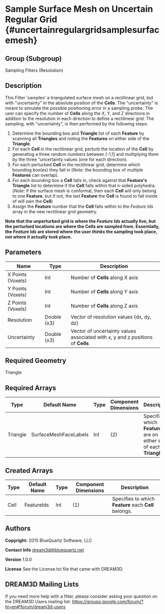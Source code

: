 Sample Surface Mesh on Uncertain Regular Grid {#uncertainregulargridsamplesurfacemesh}
=============

## Group (Subgroup) ##
Sampling Filters (Resolution)

## Description ##
This Filter 'samples' a triangulated surface mesh on a rectilinear grid, but with "uncertainty" in the absolute position of the **Cells**.  The "uncertainty" is meant to simulate the possible positioning error in a sampling probe.  The user can specify the number of **Cells** along the X, Y, and Z directions in addition to the resolution in each direction to define a rectilinear grid.  The sampling, with "uncertainty", is then performed by the following steps:

1. Determine the bounding box and **Triangle** list of each **Feature** by scanning all **Triangles** and noting the **Features** on either side of the **Triangle**.
2. For each **Cell** in the rectilinear grid, perturb the location of the **Cell** by generating a three random numbers between [-1,1] and multiplying them by the three "uncertainty values (one for each direction).
2. For each perturbed **Cell** in the rectilinear grid, determine which bounding box(es) they fall in (*Note:* the bounding box of multiple **Features** can overlap).
3. For each bounding box a **Cell** falls in, check against that **Feature's** **Triangle** list to determine if the **Cell** falls within that n-sided polyhedra. (*Note:* if the surface mesh is conformal, then each **Cell** will only belong to one **Feature**, but if not, the last **Feature** the **Cell** is found to fall inside of will *own* the **Cell**)
4. Assign the **Feature** number that the **Cell** falls within to the *Feature Ids* array in the new rectilinear grid geometry.

**Note that the unperturbed grid is where the *Feature Ids* actually live, but the perturbed locations are where the **Cells** are sampled from.  Essentially, the *Feature Ids* are stored where the user *thinks* the sampling took place, not where it actually took place.**

## Parameters ##
| Name | Type | Description |
|------|------|------|
| X Points (Voxels) | Int | Number of **Cells** along X axis |
| Y Points (Voxels) | Int | Number of **Cells** along Y axis |
| Z Points (Voxels) | Int | Number of **Cells** along Z axis |
| Resolution | Double (x3) | Vector of resolution values (dx, dy, dz) |
| Uncertainty | Double (x3) | Vector of uncertainty values associated with x, y and z positions of **Cells** |

## Required Geometry ##
Triangle

## Required Arrays ##
| Type | Default Name | Type | Component Dimensions | Description |
|------|--------------|-------------|---------|-----|
| Triangle | SurfaceMeshFaceLabels | Int | (2) | Specifies which **Features** are on either side of each **Triangle**. |

## Created Arrays ##
| Type | Default Name | Type | Component Dimensions | Description |
|------|--------------|-------------|---------|-----|
| Cell | FeatureIds | Int | (1) | Specifies to which **Feature** each **Cell** belongs. |

## Authors ##
**Copyright:** 2015 BlueQuartz Software, LLC

**Contact Info** dream3d@bluequartz.net

**Version** 1.0.0

**License**  See the License.txt file that came with DREAM3D.




## DREAM3D Mailing Lists ##

If you need more help with a filter, please consider asking your question on the DREAM3D Users mailing list:
https://groups.google.com/forum/?hl=en#!forum/dream3d-users

